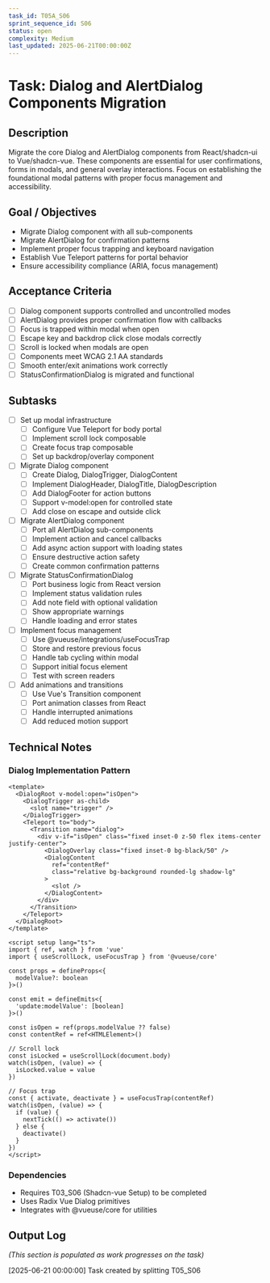 ```yaml
---
task_id: T05A_S06
sprint_sequence_id: S06
status: open
complexity: Medium
last_updated: 2025-06-21T00:00:00Z
---
```


# Task: Dialog and AlertDialog Components Migration

## Description
Migrate the core Dialog and AlertDialog components from React/shadcn-ui to Vue/shadcn-vue. These components are essential for user confirmations, forms in modals, and general overlay interactions. Focus on establishing the foundational modal patterns with proper focus management and accessibility.

## Goal / Objectives
- Migrate Dialog component with all sub-components
- Migrate AlertDialog for confirmation patterns
- Implement proper focus trapping and keyboard navigation
- Establish Vue Teleport patterns for portal behavior
- Ensure accessibility compliance (ARIA, focus management)

## Acceptance Criteria
- [ ] Dialog component supports controlled and uncontrolled modes
- [ ] AlertDialog provides proper confirmation flow with callbacks
- [ ] Focus is trapped within modal when open
- [ ] Escape key and backdrop click close modals correctly
- [ ] Scroll is locked when modals are open
- [ ] Components meet WCAG 2.1 AA standards
- [ ] Smooth enter/exit animations work correctly
- [ ] StatusConfirmationDialog is migrated and functional

## Subtasks
- [ ] Set up modal infrastructure
  - [ ] Configure Vue Teleport for body portal
  - [ ] Implement scroll lock composable
  - [ ] Create focus trap composable
  - [ ] Set up backdrop/overlay component

- [ ] Migrate Dialog component
  - [ ] Create Dialog, DialogTrigger, DialogContent
  - [ ] Implement DialogHeader, DialogTitle, DialogDescription
  - [ ] Add DialogFooter for action buttons
  - [ ] Support v-model:open for controlled state
  - [ ] Add close on escape and outside click

- [ ] Migrate AlertDialog component
  - [ ] Port all AlertDialog sub-components
  - [ ] Implement action and cancel callbacks
  - [ ] Add async action support with loading states
  - [ ] Ensure destructive action safety
  - [ ] Create common confirmation patterns

- [ ] Migrate StatusConfirmationDialog
  - [ ] Port business logic from React version
  - [ ] Implement status validation rules
  - [ ] Add note field with optional validation
  - [ ] Show appropriate warnings
  - [ ] Handle loading and error states

- [ ] Implement focus management
  - [ ] Use @vueuse/integrations/useFocusTrap
  - [ ] Store and restore previous focus
  - [ ] Handle tab cycling within modal
  - [ ] Support initial focus element
  - [ ] Test with screen readers

- [ ] Add animations and transitions
  - [ ] Use Vue's Transition component
  - [ ] Port animation classes from React
  - [ ] Handle interrupted animations
  - [ ] Add reduced motion support

## Technical Notes

### Dialog Implementation Pattern
```vue
<template>
  <DialogRoot v-model:open="isOpen">
    <DialogTrigger as-child>
      <slot name="trigger" />
    </DialogTrigger>
    <Teleport to="body">
      <Transition name="dialog">
        <div v-if="isOpen" class="fixed inset-0 z-50 flex items-center justify-center">
          <DialogOverlay class="fixed inset-0 bg-black/50" />
          <DialogContent
            ref="contentRef"
            class="relative bg-background rounded-lg shadow-lg"
          >
            <slot />
          </DialogContent>
        </div>
      </Transition>
    </Teleport>
  </DialogRoot>
</template>

<script setup lang="ts">
import { ref, watch } from 'vue'
import { useScrollLock, useFocusTrap } from '@vueuse/core'

const props = defineProps<{
  modelValue?: boolean
}>()

const emit = defineEmits<{
  'update:modelValue': [boolean]
}>()

const isOpen = ref(props.modelValue ?? false)
const contentRef = ref<HTMLElement>()

// Scroll lock
const isLocked = useScrollLock(document.body)
watch(isOpen, (value) => {
  isLocked.value = value
})

// Focus trap
const { activate, deactivate } = useFocusTrap(contentRef)
watch(isOpen, (value) => {
  if (value) {
    nextTick(() => activate())
  } else {
    deactivate()
  }
})
</script>
```

### Dependencies
- Requires T03_S06 (Shadcn-vue Setup) to be completed
- Uses Radix Vue Dialog primitives
- Integrates with @vueuse/core for utilities

## Output Log
*(This section is populated as work progresses on the task)*

[2025-06-21 00:00:00] Task created by splitting T05_S06